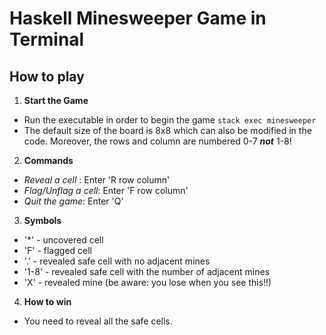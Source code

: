 # Haskell Minesweeper Game in Terminal

## How to play

1. **Start the Game**

- Run the executable in order to begin the game `stack exec minesweeper`
- The default size of the board is 8x8 which can also be modified in the code. Moreover, the rows and column are numbered 0-7 **_not_** 1-8!

2. **Commands**

- _Reveal a cell_ : Enter 'R row column'
- _Flag/Unflag a cell_: Enter 'F row column'
- _Quit the game_: Enter 'Q'

3.  **Symbols**

- '\*' - uncovered cell
- 'F' - flagged cell
- '.' - revealed safe cell with no adjacent mines
- '1-8' - revealed safe cell with the number of adjacent mines
- 'X' - revealed mine (be aware: you lose when you see this!!)

4.  **How to win**

- You need to reveal all the safe cells.
